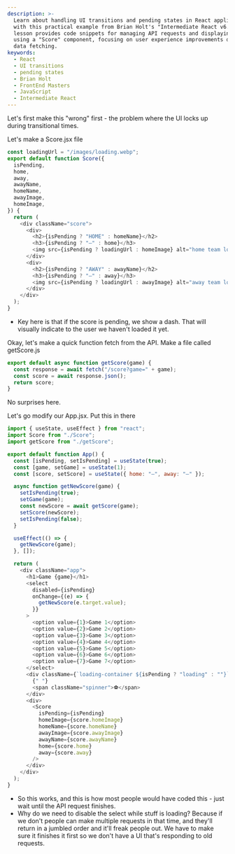 ```yaml
---
description: >-
  Learn about handling UI transitions and pending states in React applications
  with this practical example from Brian Holt's "Intermediate React v6." This
  lesson provides code snippets for managing API requests and displaying scores
  using a "Score" component, focusing on user experience improvements during
  data fetching.
keywords:
  - React
  - UI transitions
  - pending states
  - Brian Holt
  - FrontEnd Masters
  - JavaScript
  - Intermediate React
---
```


Let's first make this "wrong" first - the problem where the UI locks up during transitional times.

Let's make a Score.jsx file

```javascript
const loadingUrl = "/images/loading.webp";
export default function Score({
  isPending,
  home,
  away,
  awayName,
  homeName,
  awayImage,
  homeImage,
}) {
  return (
    <div className="score">
      <div>
        <h2>{isPending ? "HOME" : homeName}</h2>
        <h3>{isPending ? "–" : home}</h3>
        <img src={isPending ? loadingUrl : homeImage} alt="home team logo" />
      </div>
      <div>
        <h2>{isPending ? "AWAY" : awayName}</h2>
        <h3>{isPending ? "–" : away}</h3>
        <img src={isPending ? loadingUrl : awayImage} alt="away team logo" />
      </div>
    </div>
  );
}
```

- Key here is that if the score is pending, we show a dash. That will visually indicate to the user we haven't loaded it yet.

Okay, let's make a quick function fetch from the API. Make a file called getScore.js

```javascript
export default async function getScore(game) {
  const response = await fetch("/score?game=" + game);
  const score = await response.json();
  return score;
}
```

No surprises here.

Let's go modify our App.jsx. Put this in there

```javascript
import { useState, useEffect } from "react";
import Score from "./Score";
import getScore from "./getScore";

export default function App() {
  const [isPending, setIsPending] = useState(true);
  const [game, setGame] = useState(1);
  const [score, setScore] = useState({ home: "–", away: "–" });

  async function getNewScore(game) {
    setIsPending(true);
    setGame(game);
    const newScore = await getScore(game);
    setScore(newScore);
    setIsPending(false);
  }

  useEffect(() => {
    getNewScore(game);
  }, []);

  return (
    <div className="app">
      <h1>Game {game}</h1>
      <select
        disabled={isPending}
        onChange={(e) => {
          getNewScore(e.target.value);
        }}
      >
        <option value={1}>Game 1</option>
        <option value={2}>Game 2</option>
        <option value={3}>Game 3</option>
        <option value={4}>Game 4</option>
        <option value={5}>Game 5</option>
        <option value={6}>Game 6</option>
        <option value={7}>Game 7</option>
      </select>
      <div className={`loading-container ${isPending ? "loading" : ""}`}>
        {" "}
        <span className="spinner">⚽️</span>
      </div>
      <div>
        <Score
          isPending={isPending}
          homeImage={score.homeImage}
          homeName={score.homeName}
          awayImage={score.awayImage}
          awayName={score.awayName}
          home={score.home}
          away={score.away}
        />
      </div>
    </div>
  );
}
```

- So this works, and this is how most people would have coded this - just wait until the API request finishes.
- Why do we need to disable the select while stuff is loading? Because if we don't people can make multiple requests in that time, and they'll return in a jumbled order and it'll freak people out. We have to make sure it finishes it first so we don't have a UI that's responding to old requests.
